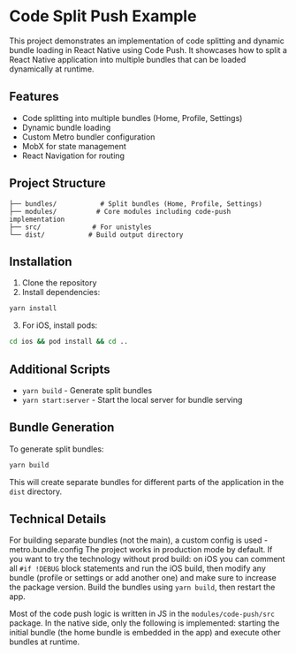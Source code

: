 # Code Split Push Example

This project demonstrates an implementation of code splitting and dynamic bundle loading in React Native using Code Push. It showcases how to split a React Native application into multiple bundles that can be loaded dynamically at runtime.

## Features

- Code splitting into multiple bundles (Home, Profile, Settings)
- Dynamic bundle loading
- Custom Metro bundler configuration
- MobX for state management
- React Navigation for routing

## Project Structure

```
├── bundles/           # Split bundles (Home, Profile, Settings)
├── modules/          # Core modules including code-push implementation
├── src/             # For unistyles
└── dist/           # Build output directory
```

## Installation

1. Clone the repository
2. Install dependencies:
```bash
yarn install
```

3. For iOS, install pods:
```bash
cd ios && pod install && cd ..
```

## Additional Scripts

- `yarn build` - Generate split bundles
- `yarn start:server` - Start the local server for bundle serving

## Bundle Generation

To generate split bundles:
```bash
yarn build
```

This will create separate bundles for different parts of the application in the `dist` directory.

## Technical Details

For building separate bundles (not the main), a custom config is used - metro.bundle.config
The project works in production mode by default. If you want to try the technology without prod build: on iOS you can comment all `#if !DEBUG` block statements and run the iOS build, then modify any bundle (profile or settings or add another one) and make sure to increase the package version. Build the bundles using `yarn build`, then restart the app.

Most of the code push logic is written in JS in the `modules/code-push/src` package. In the native side, only the following is implemented: starting the initial bundle (the home bundle is embedded in the app) and execute other bundles at runtime.
